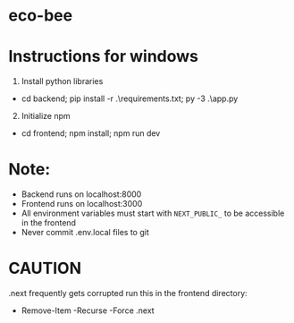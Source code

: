 # eco-bee

# Instructions for windows

1. Install python libraries

- cd backend; pip install -r .\requirements.txt; py -3 .\app.py

2. Initialize npm

- cd frontend; npm install; npm run dev

# Note:

- Backend runs on localhost:8000
- Frontend runs on localhost:3000
- All environment variables must start with `NEXT_PUBLIC_` to be accessible in the frontend
- Never commit .env.local files to git

# CAUTION

.next frequently gets corrupted run this in the frontend directory:

- Remove-Item -Recurse -Force .next
